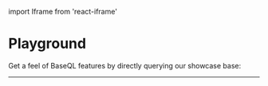 import Iframe from 'react-iframe'

# Playground

Get a feel of BaseQL features by directly querying our showcase base:

<hr />

<Iframe
  url={`https://airtable.com/embed/shrEOln0TWjx2MAC9?backgroundColor=purple`}
  frameborder="0"
  style={{
    overflow: "hidden",
    height: "100%",
    width: "100%",
    background: "transparent",
    border: "1px solid #ccc"
  }}
  onmousewheel="" 
  height="300"
  width="100%"
/>

<hr />

<Iframe
  url={`https://app.baseql.com/demos`}
  frameborder="0"
  style={{
    overflow: "hidden",
    height: "100%",
    width: "100%",
    background: "transparent",
    border: "1px solid #ccc"
  }}
  onmousewheel="" 
  height="600"
  width="100%"
/>
